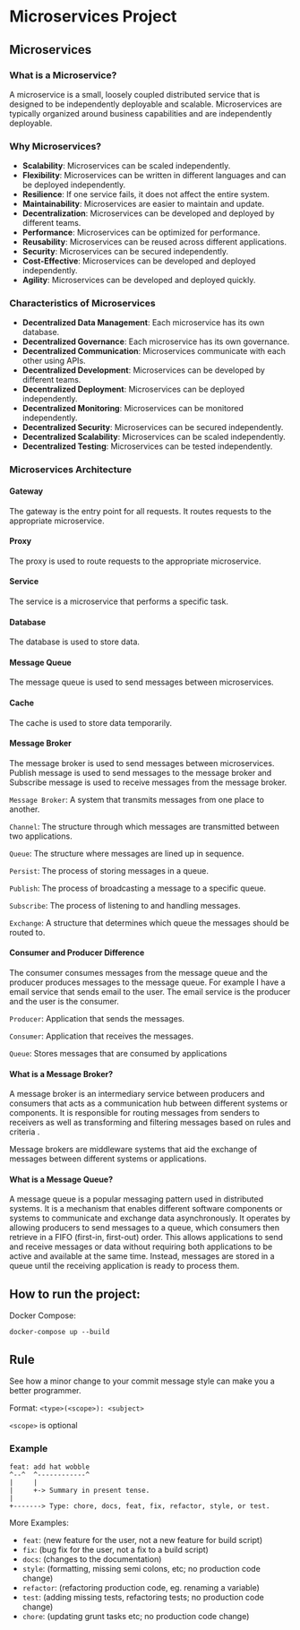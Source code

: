 # Microservices Project

## Microservices

### What is a Microservice?
A microservice is a small, loosely coupled distributed service that is designed to be independently deployable and scalable. Microservices are typically organized around business capabilities and are independently deployable.

### Why Microservices?
- **Scalability**: Microservices can be scaled independently.
- **Flexibility**: Microservices can be written in different languages and can be deployed independently.
- **Resilience**: If one service fails, it does not affect the entire system.
- **Maintainability**: Microservices are easier to maintain and update.
- **Decentralization**: Microservices can be developed and deployed by different teams.
- **Performance**: Microservices can be optimized for performance.
- **Reusability**: Microservices can be reused across different applications.
- **Security**: Microservices can be secured independently.
- **Cost-Effective**: Microservices can be developed and deployed independently.
- **Agility**: Microservices can be developed and deployed quickly.

### Characteristics of Microservices
- **Decentralized Data Management**: Each microservice has its own database.
- **Decentralized Governance**: Each microservice has its own governance.
- **Decentralized Communication**: Microservices communicate with each other using APIs.
- **Decentralized Development**: Microservices can be developed by different teams.
- **Decentralized Deployment**: Microservices can be deployed independently.
- **Decentralized Monitoring**: Microservices can be monitored independently.
- **Decentralized Security**: Microservices can be secured independently.
- **Decentralized Scalability**: Microservices can be scaled independently.
- **Decentralized Testing**: Microservices can be tested independently.

### Microservices Architecture

#### Gateway
The gateway is the entry point for all requests. It routes requests to the appropriate microservice.

#### Proxy
The proxy is used to route requests to the appropriate microservice. 

#### Service
The service is a microservice that performs a specific task. 

#### Database
The database is used to store data.

#### Message Queue
The message queue is used to send messages between microservices.

#### Cache
The cache is used to store data temporarily.

#### Message Broker
The message broker is used to send messages between microservices. Publish message is used to send messages to the message broker and Subscribe message is used to receive messages from the message broker.

`Message Broker`: A system that transmits messages from one place to another.

`Channel`: The structure through which messages are transmitted between two applications.

`Queue`: The structure where messages are lined up in sequence.

`Persist`: The process of storing messages in a queue.

`Publish`: The process of broadcasting a message to a specific queue.

`Subscribe`: The process of listening to and handling messages.

`Exchange`: A structure that determines which queue the messages should be routed to.

#### Consumer and Producer Difference
The consumer consumes messages from the message queue and the producer produces messages to the message queue.
For example I have a email service that sends email to the user. The email service is the producer and the user is the consumer. 

``Producer``: Application that sends the messages.

``Consumer``: Application that receives the messages.

``Queue``: Stores messages that are consumed by applications

#### What is a Message Broker?
A message broker is an intermediary service between producers and consumers that acts as a communication hub between different systems or components. It is responsible for routing messages from senders to receivers as well as transforming and filtering messages based on rules and criteria .

Message brokers are middleware systems that aid the exchange of messages between different systems or applications.

#### What is a Message Queue?
A message queue is a popular messaging pattern used in distributed systems. It is a mechanism that enables different software components or systems to communicate and exchange data asynchronously.
It operates by allowing producers to send messages to a queue, which consumers then retrieve in a FIFO (first-in, first-out) order. This allows applications to send and receive messages or data without requiring both applications to be active and available at the same time. Instead, messages are stored in a queue until the receiving application is ready to process them.

## How to run the project:

Docker Compose:
```
docker-compose up --build
```


## Rule
See how a minor change to your commit message style can make you a better programmer.

Format: `<type>(<scope>): <subject>`

`<scope>` is optional

### Example

```
feat: add hat wobble
^--^  ^------------^
|     |
|     +-> Summary in present tense.
|
+-------> Type: chore, docs, feat, fix, refactor, style, or test.
```
More Examples:

- `feat`: (new feature for the user, not a new feature for build script)
- `fix`: (bug fix for the user, not a fix to a build script)
- `docs`: (changes to the documentation)
- `style`: (formatting, missing semi colons, etc; no production code change)
- `refactor`: (refactoring production code, eg. renaming a variable)
- `test`: (adding missing tests, refactoring tests; no production code change)
- `chore`: (updating grunt tasks etc; no production code change)